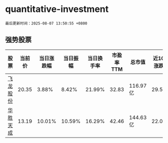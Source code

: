 # quantitative-investment

`最后更新时间：2025-08-07 13:50:55 +0800`

## 强势股票

|股票|当前价|当日涨跌幅|当日振幅|当日换手率|市盈率TTM|总市值|近10日涨跌幅|
|----|----|----|----|----|----|----|----|
|[飞龙股份](https://xueqiu.com/S/SZ002536)|20.35|3.88%|8.42%|21.99%|32.83|116.97亿|29.54%|
|[华胜天成](https://xueqiu.com/S/SH600410)|13.19|10.01%|10.59%|16.29%|42.46|144.63亿|22.02%|
